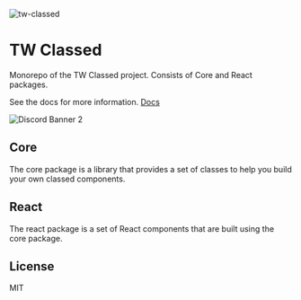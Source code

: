 ![tw-classed](https://raw.githubusercontent.com/sannajammeh/tw-classed/master/tw-classed.jpg)

# TW Classed

Monorepo of the TW Classed project. Consists of Core and React packages.

See the docs for more information. [Docs](https://tw-classed.vercel.app)

![Discord Banner 2](https://discordapp.com/api/guilds/1049812722319118416/widget.png?style=banner2)

## Core

The core package is a library that provides a set of classes to help you build your own classed components.

## React

The react package is a set of React components that are built using the core package.

## License

MIT

